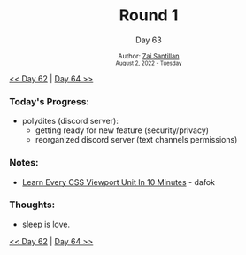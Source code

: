 <div align="center">
    <h1>Round 1</h1>
    <p>Day 63</p>
    <sub>
      Author: <a href="https://github.com/plskz" target="_blank">Zai Santillan</a>
      <br>
      <small>August 2, 2022 - Tuesday</small>
    </sub>
  </div>

[<< Day 62](day062.md) | [Day 64 >>](day064.md)

### Today's Progress:

- polydites (discord server):
  - getting ready for new feature (security/privacy)
  - reorganized discord server (text channels permissions)

### Notes:

- [Learn Every CSS Viewport Unit In 10 Minutes](https://youtu.be/5m6JOJLy5B0) - dafok

### Thoughts:

- sleep is love.

[<< Day 62](day062.md) | [Day 64 >>](day064.md)
